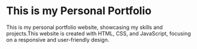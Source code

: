 # This is my Personal Portfolio
<p>This is my personal portfolio website, showcasing my skills and  projects.This website is created with HTML, CSS, and JavaScript, focusing on a responsive and user-friendly design.<p>
